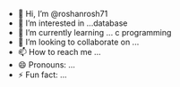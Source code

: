 - 👋 Hi, I’m @roshanrosh71
- 👀 I’m interested in ...database
- 🌱 I’m currently learning ... c programming
- 💞️ I’m looking to collaborate on ...
- 📫 How to reach me ...
- 😄 Pronouns: ...
- ⚡ Fun fact: ...

<!---
roshanrosh71/roshanrosh71 is a ✨ special ✨ repository because its `README.md` (this file) appears on your GitHub profile.
You can click the Preview link to take a look at your changes.
--->
